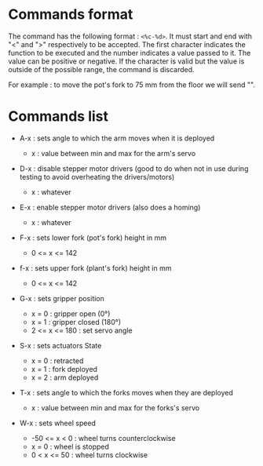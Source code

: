 # Commands format

The command has the following format : `<%c-%d>`.
It must start and end with "<" and ">" respectively to be accepted.
The first character indicates the function to be executed and the number indicates a value passed to it. The value can be positive or negative.
If the character is valid but the value is outside of the possible range, the command is discarded.

For example : to move the pot's fork to 75 mm from the floor we will send "<F-75>".

# Commands list

- A-x : sets angle to which the arm moves when it is deployed
   - x : value between min and max for the arm's servo
  
- D-x : disable stepper motor drivers (good to do when not in use during testing to avoid overheating the drivers/motors)
   - x : whatever

- E-x : enable stepper motor drivers (also does a homing)
   - x : whatever
  
- F-x : sets lower fork (pot's fork) height in mm
   - 0 <= x <= 142
 
- f-x : sets upper fork (plant's fork) height in mm
   - 0 <= x <= 142

- G-x : sets gripper position
   - x = 0 : gripper open (0°)
   - x = 1 : gripper closed (180°)
   - 2 <= x <= 180 : set servo angle

- S-x : sets actuators State
   - x = 0 : retracted
   - x = 1 : fork deployed
   - x = 2 : arm deployed

- T-x : sets angle to which the forks moves when they are deployed
   - x : value between min and max for the forks's servo

- W-x : sets wheel speed
   - -50 <= x < 0 : wheel turns counterclockwise
   - x = 0 : wheel is stopped
   - 0 < x <= 50 : wheel turns clockwise
